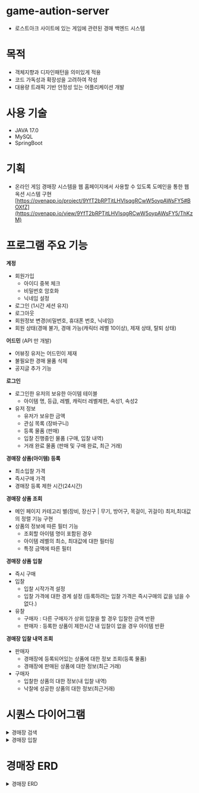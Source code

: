 # game-aution-server
- 로스트아크 사이트에 있는 게임에 관련된 경매 백엔드 시스템 

# 목적
- 객체지향과 디자인패턴을 의미있게 적용
- 코드 가독성과 확장성을 고려하여 작성
- 대용량 트래픽 기반 안정성 있는 어플리케이션 개발

# 사용 기술
- JAVA 17.0
- MySQL
- SpringBoot

# 기획
- 온라인 게임 경매장 시스템을 웹 홈페이지에서 사용할 수 있도록 도메인을 통한 웹 옥션 시스템 구현
  [https://ovenapp.io/project/9YfT2bRPTitLHVIsqgRCwW5oypAWsFY5#BOXfZ](https://ovenapp.io/view/9YfT2bRPTitLHVIsqgRCwW5oypAWsFY5/ThKzM)

# 프로그램 주요 기능

__계정__
- 회원가입
  - 아이디 중복 체크
  - 비밀번호 암호화
  - 닉네임 설정
- 로그인 (1시간 세션 유지)
- 로그아웃
- 회원정보 변경(비밀번호, 휴대폰 번호, 닉네임)
- 회원 상태(경매 불가, 경매 가능(캐릭터 레벨 10이상), 제재 상태, 탈퇴 상태)

__어드민__ (API 만 개발)
- 어뷰징 유저는 어드민이 제재
- 불필요한 경매 물품 삭제
- 공지글 추가 기능

__로그인__
- 로그인한 유저의 보유한 아이템 테이블
  - 아이템 명, 등급, 레벨, 캐릭터 레벨제한, 속성1, 속성2
- 유저 정보
  - 유저가 보유한 금액
  - 관심 목록 (장바구니)
  - 등록 물품 (판매)
  - 입찰 진행중인 물품 (구매, 입찰 내역)
  - 거래 완료 물품 (판매 및 구매 완료, 최근 거래)

__경매장 상품(아이템) 등록__
- 최소입찰 가격
- 즉시구매 가격
- 경매장 등록 제한 시간(24시간)

__경매장 상품 조회__
- 메인 페이지 카테고리 별(장비, 장신구 | 무기, 방어구, 목걸이, 귀걸이) 최저,최대값의 정렬 기능 구현
- 상품의 정보에 따른 필터 기능
  - 조회할 아이템 명이 포함된 경우
  - 아이템 레벨의 최소, 최대값에 대한 필터링
  - 특정 금액에 따른 필터
 
__경매장 상품 입찰__
- 즉시 구매
- 입찰
  - 입찰 시작가격 설정
  - 입찰 가격에 대한 경계 설정 (등록하려는 입찰 가격은 즉시구매의 값을 넘을 수 없다.)
- 유찰
  - 구매자 : 다른 구매자가 상위 입찰을 할 경우 입찰한 금액 반환
  - 판매자 : 등록한 상품이 제한시간 내 입찰이 없을 경우 아이템 반환

__경매장 입찰 내역 조회__
- 판매자
  - 경매장에 등록되어있는 상품에 대한 정보 조회(등록 물품)
  - 경매장에 판매된 상품에 대한 정보(최근 거래)
- 구매자
  - 입찰한 상품의 대한 정보(내 입찰 내역)
  - 낙찰에 성공한 상품의 대한 정보(최근거래)



# 시퀀스 다이어그램

<details>
<summary>경매장 검색</summary>
  
![경매장 검색_2](https://github.com/ccommit/game-aution-server/assets/43266403/2c9e4336-41eb-407c-82f0-3dde53a144e0)
</details>

<details>
<summary>경매장 입찰</summary>
  
![경매장 입찰_2](https://github.com/ccommit/game-aution-server/assets/43266403/2fa3ca5c-c16a-4ada-a78a-2567de240c6b)
</details>


# 경매장 ERD

<details>
<summary>경매장 ERD</summary>

  ![image](https://github.com/ccommit/game-aution-server/assets/43266403/1e493f5c-9673-4493-97a4-686afa9a736a)


</details>

